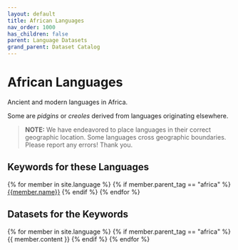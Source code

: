 ```yaml
---
layout: default
title: African Languages
nav_order: 1000
has_children: false
parent: Language Datasets
grand_parent: Dataset Catalog
---
```


# African Languages

Ancient and modern languages in Africa.

Some are _pidgins_ or _creoles_ derived from languages originating elsewhere.

> **NOTE:** We have endeavored to place languages in their correct geographic location. Some languages cross geographic boundaries. Please report any errors! Thank you.

## Keywords for these Languages

<div class="table-wrapper">
{% for member in site.language %}
  {% if member.parent_tag == "africa" %} 
    <a href="#{{member.cleaned_tag}}" class="topic-btn">{{member.name}}</a>
  {% endif %}
{% endfor %}
</div>

## Datasets for the Keywords

{% for member in site.language %}
  {% if member.parent_tag == "africa" %}
    {{ member.content }}
  {% endif %}
{% endfor %}
